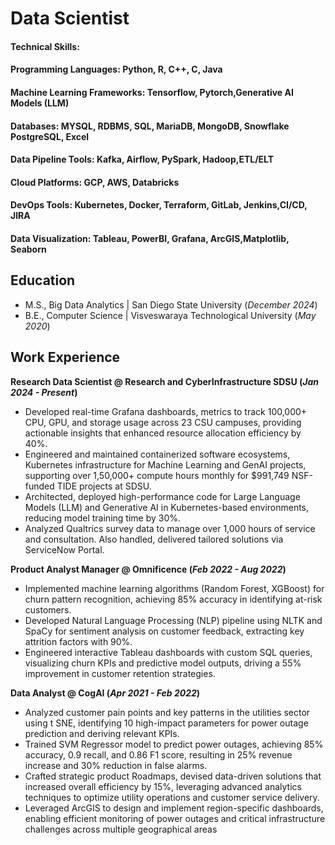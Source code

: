 # Data Scientist

#### Technical Skills: 
#### Programming Languages: Python, R, C++, C, Java
#### Machine Learning Frameworks: Tensorflow, Pytorch,Generative AI Models (LLM)
#### Databases: MYSQL, RDBMS, SQL, MariaDB, MongoDB, Snowflake PostgreSQL, Excel
#### Data Pipeline Tools: Kafka, Airflow, PySpark, Hadoop,ETL/ELT
#### Cloud Platforms: GCP, AWS, Databricks
#### DevOps Tools: Kubernetes, Docker, Terraform, GitLab, Jenkins,CI/CD, JIRA
#### Data Visualization: Tableau, PowerBI, Grafana, ArcGIS,Matplotlib, Seaborn

## Education							       		
- M.S., Big Data Analytics	| San Diego State University (_December 2024_)	 			        		
- B.E., Computer Science | Visveswaraya Technological University (_May 2020_)

## Work Experience
**Research Data Scientist @ Research and CyberInfrastructure SDSU (_Jan 2024 - Present_)**
- Developed real-time Grafana dashboards, metrics to track 100,000+ CPU, GPU, and storage usage across 23 CSU campuses, providing
actionable insights that enhanced resource allocation efficiency by 40%.
- Engineered and maintained containerized software ecosystems, Kubernetes infrastructure for Machine Learning and GenAI projects,
supporting over 1,50,000+ compute hours monthly for $991,749 NSF-funded TIDE projects at SDSU.
- Architected, deployed high-performance code for Large Language Models (LLM) and Generative AI in Kubernetes-based
environments, reducing model training time by 30%.
- Analyzed Qualtrics survey data to manage over 1,000 hours of service and consultation. Also handled, delivered tailored solutions via
ServiceNow Portal.

**Product Analyst Manager @ Omnificence (_Feb 2022 - Aug 2022_)**  
- Implemented machine learning algorithms (Random Forest, XGBoost) for churn pattern recognition, achieving 85% accuracy in
identifying at-risk customers.
- Developed Natural Language Processing (NLP) pipeline using NLTK and SpaCy for sentiment analysis on customer feedback,
extracting key attrition factors with 90%.
- Engineered interactive Tableau dashboards with custom SQL queries, visualizing churn KPIs and predictive model outputs, driving a
55% improvement in customer retention strategies.

**Data Analyst @ CogAI (_Apr 2021 - Feb 2022_)**  
- Analyzed customer pain points and key patterns in the utilities sector using t SNE, identifying 10 high-impact parameters for power
outage prediction and deriving relevant KPIs.
- Trained SVM Regressor model to predict power outages, achieving 85% accuracy, 0.9 recall, and 0.86 F1 score, resulting in 25%
revenue increase and 30% reduction in false alarms.
- Crafted strategic product Roadmaps, devised data-driven solutions that increased overall efficiency by 15%, leveraging advanced
analytics techniques to optimize utility operations and customer service delivery.
- Leveraged ArcGIS to design and implement region-specific dashboards, enabling efficient monitoring of power outages and critical
infrastructure challenges across multiple geographical areas
  
